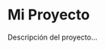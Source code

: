 <!DOCTYPE html>
<html lang="en">
<head>
<meta charset="UTF-8">
<meta name="viewport" content="width=device-width, initial-scale=1.0">
<style>
body {
    background-image: url('UMLBreanch.png');
    background-size: cover;
    background-repeat: no-repeat;
    background-attachment: fixed;
}
</style>
</head>
<body>
<!-- Aquí puedes agregar el contenido de tu README -->
<h1>Mi Proyecto</h1>
<p>Descripción del proyecto...</p>
</body>
</html>
